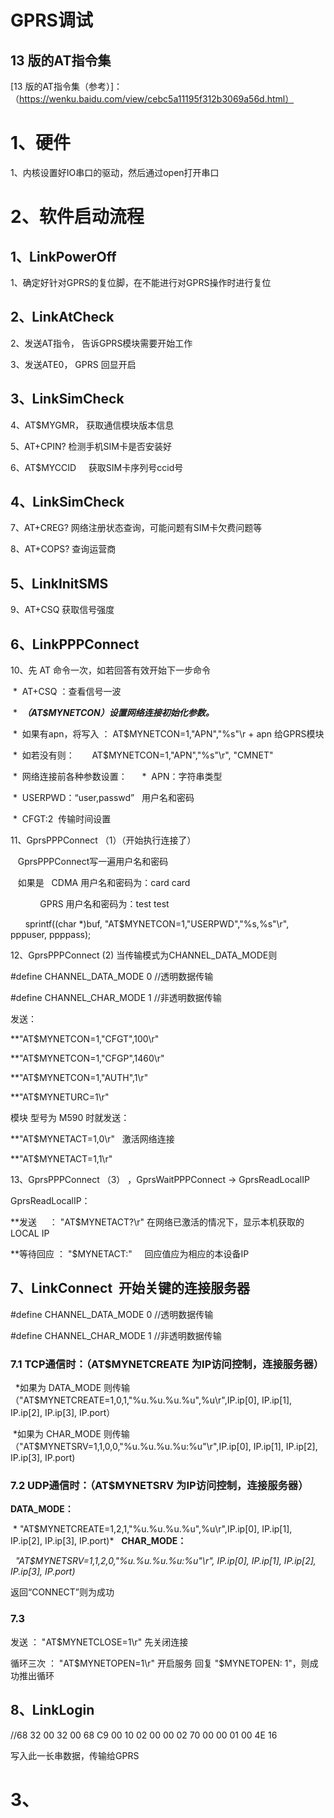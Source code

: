 GPRS调试
====
## 13 版的AT指令集

[13 版的AT指令集（参考）]：（https://wenku.baidu.com/view/cebc5a11195f312b3069a56d.html）


# 1、硬件

1、内核设置好IO串口的驱动，然后通过open打开串口

# 2、软件启动流程

## 1、LinkPowerOff

1、确定好针对GPRS的复位脚，在不能进行对GPRS操作时进行复位

## 2、LinkAtCheck

2、发送AT指令，   告诉GPRS模块需要开始工作

3、发送ATE0，    GPRS 回显开启

## 3、LinkSimCheck

4、AT$MYGMR，    获取通信模块版本信息

5、AT+CPIN?     检测手机SIM卡是否安装好

6、AT$MYCCID     获取SIM卡序列号ccid号

## 4、LinkSimCheck

7、AT+CREG?    网络注册状态查询，可能问题有SIM卡欠费问题等

8、AT+COPS?    查询运营商

## 5、LinkInitSMS

9、AT+CSQ    获取信号强度

## 6、LinkPPPConnect

10、先 AT 命令一次，如若回答有效开始下一步命令

  *  AT+CSQ ：查看信号一波
    
  *  ***（AT$MYNETCON）设置网络连接初始化参数。***

  *  如果有apn，将写入 ： AT$MYNETCON=1,\"APN\",\"%s\"\r + apn 给GPRS模块
    
  *  如若没有则：        AT$MYNETCON=1,\"APN\",\"%s\"\r", "CMNET"

  *  网络连接前各种参数设置：
    
  *  APN：字符串类型
    
  *  USERPWD：“user,passwd”   用户名和密码

  *  CFGT:2  传输时间设置

11、GprsPPPConnect （1）（开始执行连接了）

    GprsPPPConnect写一遍用户名和密码
    
    
    如果是    CDMA 用户名和密码为：card card
    
             GPRS 用户名和密码为：test test
             
    
    sprintf((char *)buf, "AT$MYNETCON=1,\"USERPWD\",\"%s,%s\"\r", pppuser, ppppass);

12、GprsPPPConnect (2) 当传输模式为CHANNEL_DATA_MODE则

#define CHANNEL_DATA_MODE	0	//透明数据传输

#define CHANNEL_CHAR_MODE	1	//非透明数据传输

   发送：

**"AT$MYNETCON=1,\"CFGT\",100\r"

**"AT$MYNETCON=1,\"CFGP\",1460\r"

**"AT$MYNETCON=1,\"AUTH\",1\r"

**"AT$MYNETURC=1\r"

   模块 型号为 M590 时就发送：

**"AT$MYNETACT=1,0\r"   激活网络连接

**"AT$MYNETACT=1,1\r"

13、GprsPPPConnect （3） ，GprsWaitPPPConnect -> GprsReadLocalIP

GprsReadLocalIP：

**发送     ： "AT$MYNETACT?\r" 在网络已激活的情况下，显示本机获取的LOCAL IP

**等待回应 ： "$MYNETACT:"     回应值应为相应的本设备IP

## 7、LinkConnect  开始关键的连接服务器

#define CHANNEL_DATA_MODE	0	//透明数据传输

#define CHANNEL_CHAR_MODE	1	//非透明数据传输

### 7.1 TCP通信时：（AT$MYNETCREATE 为IP访问控制，连接服务器）

   *如果为 DATA_MODE 则传输（"AT$MYNETCREATE=1,0,1,\"%u.%u.%u.%u\",%u\r",IP.ip[0], IP.ip[1], IP.ip[2], IP.ip[3], IP.port）

  *如果为 CHAR_MODE 则传输 （"AT$MYNETSRV=1,1,0,0,\"%u.%u.%u.%u:%u\"\r",IP.ip[0], IP.ip[1], IP.ip[2], IP.ip[3], IP.port)	

### 7.2 UDP通信时：（AT$MYNETSRV 为IP访问控制，连接服务器）

**DATA_MODE：**

  * "AT$MYNETCREATE=1,2,1,\"%u.%u.%u.%u\",%u\r",IP.ip[0], IP.ip[1], IP.ip[2], IP.ip[3], IP.port)*
   
**CHAR_MODE：**

   *"AT$MYNETSRV=1,1,2,0,\"%u.%u.%u.%u:%u\"\r", IP.ip[0], IP.ip[1], IP.ip[2], IP.ip[3], IP.port)*

返回“CONNECT”则为成功

### 7.3 

发送 ： "AT$MYNETCLOSE=1\r" 先关闭连接

循环三次 ： "AT$MYNETOPEN=1\r" 开启服务 回复 "$MYNETOPEN: 1"，则成功推出循环

## 8、LinkLogin

//68 32 00 32 00 68 C9 00 10 02 00 00 02 70 00 00 01 00 4E 16

写入此一长串数据，传输给GPRS










# 3、 















